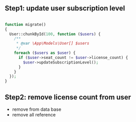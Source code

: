 ## Step1: update user subscription level

```php

function migrate()
{
  User::chunkById(100, function ($users) {
    /**
     * @var \App\Models\User[] $users
     */
    foreach ($users as $user) {
      if ($user->seat_count != $user->license_count) {
        $user->updateSubscriptionLevel();
      }
    }
  });
}

```


## Step2: remove license count from user

+ remove from data base
+ remove all reference
